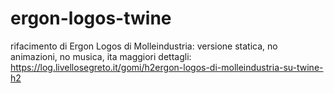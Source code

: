 # ergon-logos-twine
rifacimento di Ergon Logos di Molleindustria: versione statica, no animazioni, no musica, ita
maggiori dettagli: https://log.livellosegreto.it/gomi/h2ergon-logos-di-molleindustria-su-twine-h2
